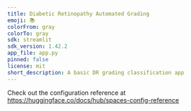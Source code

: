 ```yaml
---
title: Diabetic Retinopathy Automated Grading
emoji: 📚
colorFrom: gray
colorTo: gray
sdk: streamlit
sdk_version: 1.42.2
app_file: app.py
pinned: false
license: mit
short_description: A basic DR grading classification app
---
```


Check out the configuration reference at https://huggingface.co/docs/hub/spaces-config-reference
